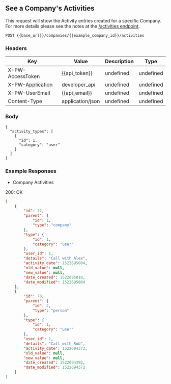 ## See a Company's Activities

This request will show the Activity entries created for a specific Company. For more details please see the notes at the [/activities endpoint](https://dev.prosperworks.com).

```POST {{base_url}}/companies/{{example_company_id}}/activities```

### Headers

Key | Value | Description | Type
--- | --- | --- | ---
X-PW-AccessToken | {{api_token}} | undefined | undefined
X-PW-Application | developer_api | undefined | undefined
X-PW-UserEmail | {{api_email}} | undefined | undefined
Content-Type | application/json | undefined | undefined
### Body

```
{
  "activity_types": [
    {
      "id": 1,
      "category": "user"
    }
  ]
}
```
### Example Responses

- Company Activities

200: OK
```json
[
    {
        "id": 72,
        "parent": {
            "id": 1,
            "type": "company"
        },
        "type": {
            "id": 1,
            "category": "user"
        },
        "user_id": 1,
        "details": "Call with Alex",
        "activity_date": 1522695004,
        "old_value": null,
        "new_value": null,
        "date_created": 1522695010,
        "date_modified": 1522695004
    },
    {
        "id": 70,
        "parent": {
            "id": 2,
            "type": "person"
        },
        "type": {
            "id": 1,
            "category": "user"
        },
        "user_id": 1,
        "details": "Call with Rob",
        "activity_date": 1522694372,
        "old_value": null,
        "new_value": null,
        "date_created": 1522694392,
        "date_modified": 1522694372
    }
]
```